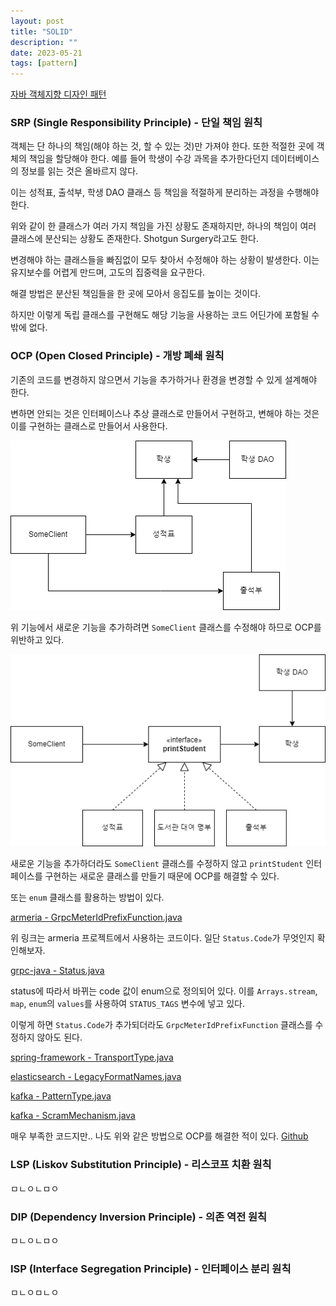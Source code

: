```yaml
---
layout: post
title: "SOLID"
description: ""
date: 2023-05-21
tags: [pattern]
---
```


<a href="http://www.yes24.com/Product/Goods/12501269">자바 객체지향 디자인 패턴</a>

### SRP (Single Responsibility Principle) - 단일 책임 원칙

객체는 단 하나의 책임(해야 하는 것, 할 수 있는 것)만 가져야 한다. 또한 적절한 곳에 객체의 책임을 할당해야 한다. 예를 들어 학생이 수강 과목을 추가한다던지 데이터베이스의 정보를 읽는 것은 올바르지 않다. 

이는 성적표, 출석부, 학생 DAO 클래스 등 책임을 적절하게 분리하는 과정을 수행해야 한다.

위와 같이 한 클래스가 여러 가지 책임을 가진 상황도 존재하지만, 하나의 책임이 여러 클래스에 분산되는 상황도 존재한다. Shotgun Surgery라고도 한다.

변경해야 하는 클래스들을 빠짐없이 모두 찾아서 수정해야 하는 상황이 발생한다. 이는 유지보수를 어렵게 만드며, 고도의 집중력을 요구한다.

해결 방법은 분산된 책임들을 한 곳에 모아서 응집도를 높이는 것이다.

하지만 이렇게 독립 클래스를 구현해도 해당 기능을 사용하는 코드 어딘가에 포함될 수밖에 없다.

### OCP (Open Closed Principle) - 개방 폐쇄 원칙

기존의 코드를 변경하지 않으면서 기능을 추가하거나 환경을 변경할 수 있게 설계해야 한다.

변하면 안되는 것은 인터페이스나 추상 클래스로 만들어서 구현하고, 변해야 하는 것은 이를 구현하는 클래스로 만들어서 사용한다.

![0](/assets/images/solid/0.png)

위 기능에서 새로운 기능을 추가하려면 `SomeClient` 클래스를 수정해야 하므로 OCP를 위반하고 있다.

![1](/assets/images/solid/1.png)

새로운 기능을 추가하더라도 `SomeClient` 클래스를 수정하지 않고 `printStudent` 인터페이스를 구현하는 새로운 클래스를 만들기 때문에 OCP를 해결할 수 있다.

또는 `enum` 클래스를 활용하는 방법이 있다.

<a href="https://github.com/line/armeria/blob/b78d9515dc8b4b997dd65787f717443b38a21869/grpc/src/main/java/com/linecorp/armeria/common/grpc/GrpcMeterIdPrefixFunction.java#L56-L59">armeria - GrpcMeterIdPrefixFunction.java</a>

위 링크는 armeria 프로젝트에서 사용하는 코드이다. 일단 `Status.Code`가 무엇인지 확인해보자.

<a href="https://github.com/grpc/grpc-java/blob/master/api/src/main/java/io/grpc/Status.java">grpc-java - Status.java</a>

status에 따라서 바뀌는 code 값이 enum으로 정의되어 있다. 이를 `Arrays.stream`, `map`, `enum`의 `values`를 사용하여 `STATUS_TAGS` 변수에 넣고 있다.

이렇게 하면 `Status.Code`가 추가되더라도 `GrpcMeterIdPrefixFunction` 클래스를 수정하지 않아도 된다.

<a href="https://github.com/spring-projects/spring-framework/blob/e5ee369e70e0a8ca04437f502649b11171a1c741/spring-websocket/src/main/java/org/springframework/web/socket/sockjs/transport/TransportType.java#L50">spring-framework - TransportType.java</a>

<a href="https://github.com/elastic/elasticsearch/blob/f42b7652bfb4949630347558fc4cae90926cb388/server/src/main/java/org/elasticsearch/common/time/LegacyFormatNames.java#L99">elasticsearch - LegacyFormatNames.java</a>

<a href="https://github.com/apache/kafka/blob/600e014c245c01dcc0a12c1baf35dc8e50b24af0/clients/src/main/java/org/apache/kafka/common/resource/PatternType.java#L72-L82">kafka - PatternType.java</a>

<a href="https://github.com/apache/kafka/blob/600e014c245c01dcc0a12c1baf35dc8e50b24af0/clients/src/main/java/org/apache/kafka/clients/admin/ScramMechanism.java#L61">kafka - ScramMechanism.java</a>

매우 부족한 코드지만.. 나도 위와 같은 방법으로 OCP를 해결한 적이 있다. <a href="https://github.com/Java-Spring-Study/java-lotto-game/pull/1/commits/15979dd07c5a137ebbd3b8fe9513594abfb08310">Github</a>

### LSP (Liskov Substitution Principle) - 리스코프 치환 원칙

ㅁㄴㅇㄴㅁㅇ

### DIP (Dependency Inversion Principle) - 의존 역전 원칙

ㅁㄴㅇㄴㅁㅇ

### ISP (Interface Segregation Principle) - 인터페이스 분리 원칙

ㅁㄴㅇㅁㄴㅇ
